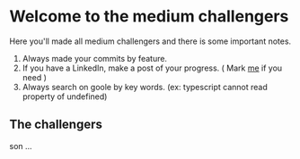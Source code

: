 # Welcome to the medium challengers

Here you'll made all medium challengers and there is some important notes.

1. Always made your commits by feature.
2. If you have a LinkedIn, make a post of your progress. ( Mark [me](https://www.linkedin.com/in/martins20) if you need )
3. Always search on goole by key words. (ex: typescript cannot read property of undefined)

## The challengers

son ...
